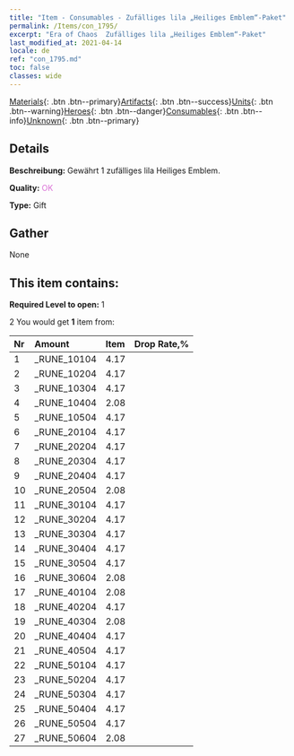 ```yaml
---
title: "Item - Consumables - Zufälliges lila „Heiliges Emblem“-Paket"
permalink: /Items/con_1795/
excerpt: "Era of Chaos  Zufälliges lila „Heiliges Emblem“-Paket"
last_modified_at: 2021-04-14
locale: de
ref: "con_1795.md"
toc: false
classes: wide
---
```

 [Materials](/de/Items/){: .btn .btn--primary}[Artifacts](/de/Items/Artifacts/){: .btn .btn--success}[Units](/de/Items/Units/){: .btn .btn--warning}[Heroes](/de/Items/Heroes/){: .btn .btn--danger}[Consumables](/de/Items/Consumables/){: .btn .btn--info}[Unknown](/de/Items/Unknown/){: .btn .btn--primary}

## Details
 **Beschreibung:** Gewährt 1 zufälliges lila Heiliges Emblem.

 **Quality:** <span style="color: #DA70D6">OK</span>

 **Type:** Gift

## Gather

  None

## This item contains:

 **Required Level to open:** 1

 2 You would get **1** item  from:

  | Nr | Amount |     Item    | Drop Rate,% |
  |:---|:-------|:------------|:---------:|
  | 1 | _RUNE_10104 | 4.17 | 
  | 2 | _RUNE_10204 | 4.17 | 
  | 3 | _RUNE_10304 | 4.17 | 
  | 4 | _RUNE_10404 | 2.08 | 
  | 5 | _RUNE_10504 | 4.17 | 
  | 6 | _RUNE_20104 | 4.17 | 
  | 7 | _RUNE_20204 | 4.17 | 
  | 8 | _RUNE_20304 | 4.17 | 
  | 9 | _RUNE_20404 | 4.17 | 
  | 10 | _RUNE_20504 | 2.08 | 
  | 11 | _RUNE_30104 | 4.17 | 
  | 12 | _RUNE_30204 | 4.17 | 
  | 13 | _RUNE_30304 | 4.17 | 
  | 14 | _RUNE_30404 | 4.17 | 
  | 15 | _RUNE_30504 | 4.17 | 
  | 16 | _RUNE_30604 | 2.08 | 
  | 17 | _RUNE_40104 | 2.08 | 
  | 18 | _RUNE_40204 | 4.17 | 
  | 19 | _RUNE_40304 | 2.08 | 
  | 20 | _RUNE_40404 | 4.17 | 
  | 21 | _RUNE_40504 | 4.17 | 
  | 22 | _RUNE_50104 | 4.17 | 
  | 23 | _RUNE_50204 | 4.17 | 
  | 24 | _RUNE_50304 | 4.17 | 
  | 25 | _RUNE_50404 | 4.17 | 
  | 26 | _RUNE_50504 | 4.17 | 
  | 27 | _RUNE_50604 | 2.08 | 
